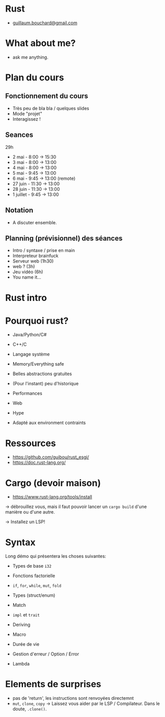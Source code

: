 # Rust

- guillaum.bouchard@gmail.com

# What about me?

- ask me anything.

# Plan du cours

## Fonctionnement du cours

- Très peu de bla bla / quelques slides
- Mode "projet"
- Interagissez !

## Seances

29h

- 2 mai - 8:00 -> 15:30
- 3 mai - 8:00 -> 13:00
- 4 mai - 8:00 -> 13:00
- 5 mai - 9:45 -> 13:00
- 6 mai - 9:45 -> 13:00 (remote)
- 27 juin - 11:30 -> 13:00
- 28 juin - 11:30 -> 13:00
- 1 juillet - 9:45 -> 13:00

## Notation

- A discuter ensemble.

## Planning (prévisionnel) des séances

- Intro / syntaxe / prise en main
- Interpreteur brainfuck 
- Serveur web (1h30)
- web ? (3h)
- Jeu vidéo (6h)
- You name it...

# Rust intro

# Pourquoi rust?

- Java/Python/C#

- C++/C

- Langage système
- Memory/Everything safe
- Belles abstractions gratuites
- (Pour l'instant) peu d'historique
- Performances
- Web
- Hype
- Adapté aux environment contraints

# Ressources

- https://github.com/guibou/rust_esgi/
- https://doc.rust-lang.org/

# Cargo (devoir maison)

- https://www.rust-lang.org/tools/install

-> débrouillez vous, mais il faut pouvoir lancer un `cargo build` d'une manière ou d'une autre.

-> Installez un LSP!


# Syntax

Long démo qui présentera les choses suivantes:

- Types de base `i32`
- Fonctions factorielle
- `if`, `for`, `while`, `mut`, `fold`
- Types (struct/enum)
- Match

- `impl` et `trait`
- Deriving
- Macro
- Durée de vie
- Gestion d'erreur / Option / Error
- Lambda

# Elements de surprises

- pas de 'return', les instructions sont renvoyées directemnt
- `mut`, `clone`, `copy` -> Laissez vous aider par le LSP / Compilateur. Dans le doute, `.clone()`.
